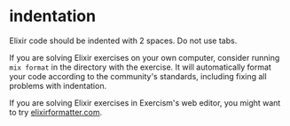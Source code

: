 # indentation

[comment]: # (This comment is returned when the solution used at least one tab for indentation)

Elixir code should be indented with 2 spaces. Do not use tabs.

If you are solving Elixir exercises on your own computer, consider running `mix format` in the directory with the exercise. It will automatically format your code according to the community's standards, including fixing all problems with indentation.

If you are solving Elixir exercises in Exercism's web editor, you might want to try [elixirformatter.com](https://elixirformatter.com/).

